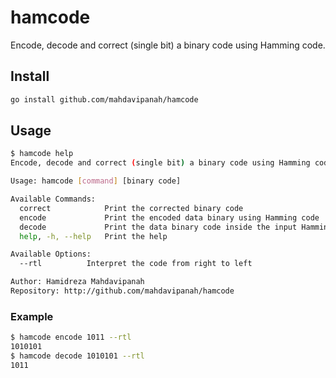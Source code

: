 # hamcode
Encode, decode and correct (single bit) a binary code using Hamming code.

## Install
```Bash
go install github.com/mahdavipanah/hamcode
```

## Usage
```Bash
$ hamcode help
Encode, decode and correct (single bit) a binary code using Hamming code.

Usage: hamcode [command] [binary code]

Available Commands:
  correct            Print the corrected binary code
  encode             Print the encoded data binary using Hamming code
  decode             Print the data binary code inside the input Hamming code
  help, -h, --help   Print the help

Available Options:
  --rtl		     Interpret the code from right to left

Author: Hamidreza Mahdavipanah
Repository: http://github.com/mahdavipanah/hamcode
```
### Example
```Bash
$ hamcode encode 1011 --rtl
1010101
$ hamcode decode 1010101 --rtl
1011
```
